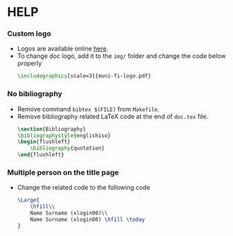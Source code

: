 # HELP

### Custom logo

* Logos are available online [here](https://sablony.muni.cz/).
* To change doc logo, add it to the `img/` folder and change the code below properly
  ```tex
  \includegraphics[scale=3]{muni-fi-logo.pdf}
  ```

### No bibliography

* Remove command `bibtex $(FILE)` from `Makefile`.
* Remove bibliography related LaTeX code at the end of `doc.tex` file.
  ```tex
  \section{Bibliography}
  \bibliographystyle{englishiso}
  \begin{flushleft}
      \bibliography{quotation}
  \end{flushleft}
  ```

### Multiple person on the title page

* Change the related code to the following code
  ```tex
  \Large{
      \hfill\\
      Name Surname (xlogin00)\\
      Name Surname (xlogin00) \hfill \today
  }
  ```
